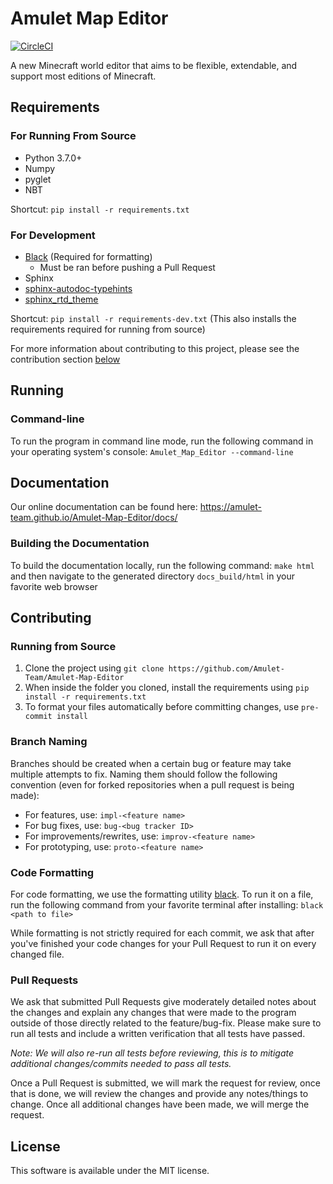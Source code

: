 # Amulet Map Editor

<a href="https://circleci.com/gh/Amulet-Team/Amulet-Map-Editor"><img alt="CircleCI" src="https://circleci.com/gh/Amulet-Team/Amulet-Map-Editor.svg"></a>

A new Minecraft world editor that aims to be flexible, extendable, and support most editions
of Minecraft.

## Requirements

### For Running From Source
- Python 3.7.0+
- Numpy
- pyglet
- NBT

Shortcut: `pip install -r requirements.txt`

### For Development
- [Black](https://github.com/ambv/black) (Required for formatting)
  - Must be ran before pushing a Pull Request
- Sphinx
- [sphinx-autodoc-typehints](https://github.com/agronholm/sphinx-autodoc-typehints)
- [sphinx_rtd_theme](https://github.com/rtfd/sphinx_rtd_theme)

Shortcut: `pip install -r requirements-dev.txt` (This also installs the requirements required for running from source)

For more information about contributing to this project, please see the contribution section [below](#contributing)

## Running

### Command-line
To run the program in command line mode, run the following command in your operating system's console:
`Amulet_Map_Editor --command-line`


## Documentation

Our online documentation can be found here: https://amulet-team.github.io/Amulet-Map-Editor/docs/

### Building the Documentation
To build the documentation locally, run the following command: `make html` and then navigate to the
generated directory `docs_build/html` in your favorite web browser


## Contributing

### Running from Source
1. Clone the project using `git clone https://github.com/Amulet-Team/Amulet-Map-Editor`
2. When inside the folder you cloned, install the requirements using `pip install -r requirements.txt`
3. To format your files automatically before committing changes, use `pre-commit install`

### Branch Naming
Branches should be created when a certain bug or feature may take multiple attempts to fix. Naming
them should follow the following convention (even for forked repositories when a pull request is being made):

* For features, use: `impl-<feature name>`
* For bug fixes, use: `bug-<bug tracker ID>`
* For improvements/rewrites, use: `improv-<feature name>`
* For prototyping, use: `proto-<feature name>`

### Code Formatting
For code formatting, we use the formatting utility [black](https://github.com/ambv/black). To run
it on a file, run the following command from your favorite terminal after installing: `black <path to file>`

While formatting is not strictly required for each commit, we ask that after you've finished your
code changes for your Pull Request to run it on every changed file.

### Pull Requests
We ask that submitted Pull Requests give moderately detailed notes about the changes and explain 
any changes that were made to the program outside of those directly related to the feature/bug-fix.
Please make sure to run all tests and include a written verification that all tests have passed.

_Note: We will also re-run all tests before reviewing, this is to mitigate additional changes/commits
needed to pass all tests._

Once a Pull Request is submitted, we will mark the request for review, once that is done, we will
review the changes and provide any notes/things to change. Once all additional changes have been made,
we will merge the request.


## License
This software is available under the MIT license.
